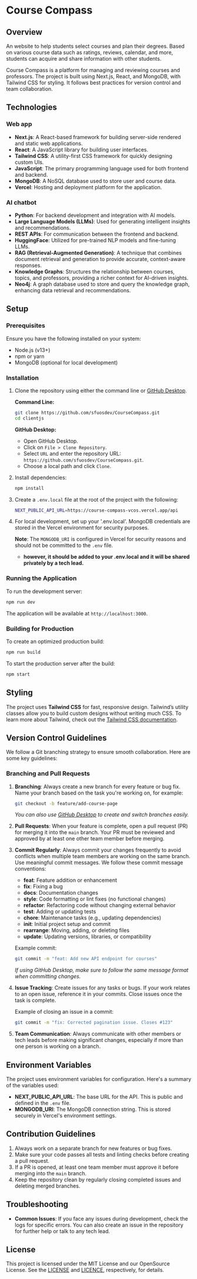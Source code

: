 # Course Compass

## Overview

An website to help students select courses and plan their degrees. Based on various course data such as ratings, reviews, calendar, and more, students can acquire and share information with other students.

Course Compass is a platform for managing and reviewing courses and professors. The project is built using Next.js, React, and MongoDB, with Tailwind CSS for styling. It follows best practices for version control and team collaboration.

## Technologies

### Web app

- **Next.js**: A React-based framework for building server-side rendered and static web applications.
- **React**: A JavaScript library for building user interfaces.
- **Tailwind CSS**: A utility-first CSS framework for quickly designing custom UIs.
- **JavaScript**: The primary programming language used for both frontend and backend.
- **MongoDB**: A NoSQL database used to store user and course data.
- **Vercel**: Hosting and deployment platform for the application.

### AI chatbot

- **Python**: For backend development and integration with AI models.
- **Large Language Models (LLMs)**: Used for generating intelligent insights and recommendations.
- **REST APIs**: For communication between the frontend and backend.
- **HuggingFace**: Utilized for pre-trained NLP models and fine-tuning LLMs.
- **RAG (Retrieval-Augmented Generation)**: A technique that combines document retrieval and generation to provide accurate, context-aware responses.
- **Knowledge Graphs**: Structures the relationship between courses, topics, and professors, providing a richer context for AI-driven insights.
- **Neo4j**: A graph database used to store and query the knowledge graph, enhancing data retrieval and recommendations.

## Setup

### Prerequisites

Ensure you have the following installed on your system:

- Node.js (v13+)
- npm or yarn
- MongoDB (optional for local development)

### Installation

1. Clone the repository using either the command line or [GitHub Desktop](https://desktop.github.com/).

   **Command Line:**

   ```bash
   git clone https://github.com/sfuosdev/CourseCompass.git
   cd clientjs
   ```

   **GitHub Desktop:**

   - Open GitHub Desktop.
   - Click on `File > Clone Repository`.
   - Select `URL` and enter the repository URL: `https://github.com/sfuosdev/CourseCompass.git`.
   - Choose a local path and click `Clone`.

2. Install dependencies:

   ```bash
   npm install
   ```

3. Create a `.env.local` file at the root of the project with the following:

   ```bash
   NEXT_PUBLIC_API_URL=https://course-compass-vcos.vercel.app/api
   ```

4. For local development, set up your '.env.local'. MongoDB credentials are stored in the Vercel environment for security purposes.

   **Note**: The `MONGODB_URI` is configured in Vercel for security reasons and should not be committed to the `.env` file.

   - **however, it should be added to your .env.local and it will be shared privately by a tech lead.**

### Running the Application

To run the development server:

```bash
npm run dev
```

The application will be available at `http://localhost:3000`.

### Building for Production

To create an optimized production build:

```bash
npm run build
```

To start the production server after the build:

```bash
npm start
```

## Styling

The project uses **Tailwind CSS** for fast, responsive design. Tailwind’s utility classes allow you to build custom designs without writing much CSS. To learn more about Tailwind, check out the [Tailwind CSS documentation](https://tailwindcss.com/docs).

## Version Control Guidelines

We follow a Git branching strategy to ensure smooth collaboration. Here are some key guidelines:

### Branching and Pull Requests

1. **Branching**: Always create a new branch for every feature or bug fix. Name your branch based on the task you're working on, for example:

   ```bash
   git checkout -b feature/add-course-page
   ```

   _You can also use [GitHub Desktop](https://desktop.github.com/) to create and switch branches easily._

2. **Pull Requests**: When your feature is complete, open a pull request (PR) for merging it into the `main` branch. Your PR must be reviewed and approved by at least one other team member before merging.

3. **Commit Regularly**: Always commit your changes frequently to avoid conflicts when multiple team members are working on the same branch. Use meaningful commit messages. We follow these commit message conventions:

   - **feat**: Feature addition or enhancement
   - **fix**: Fixing a bug
   - **docs**: Documentation changes
   - **style**: Code formatting or lint fixes (no functional changes)
   - **refactor**: Refactoring code without changing external behavior
   - **test**: Adding or updating tests
   - **chore**: Maintenance tasks (e.g., updating dependencies)
   - **init**: Initial project setup and commit
   - **rearrange**: Moving, adding, or deleting files
   - **update**: Updating versions, libraries, or compatibility

   Example commit:

   ```bash
   git commit -m "feat: Add new API endpoint for courses"
   ```

   _If using GitHub Desktop, make sure to follow the same message format when committing changes._

4. **Issue Tracking**: Create issues for any tasks or bugs. If your work relates to an open issue, reference it in your commits. Close issues once the task is complete.

   Example of closing an issue in a commit:

   ```bash
   git commit -m "fix: Corrected pagination issue. Closes #123"
   ```

5. **Team Communication**: Always communicate with other members or tech leads before making significant changes, especially if more than one person is working on a branch.

## Environment Variables

The project uses environment variables for configuration. Here's a summary of the variables used:

- **NEXT_PUBLIC_API_URL**: The base URL for the API. This is public and defined in the `.env` file.
- **MONGODB_URI**: The MongoDB connection string. This is stored securely in Vercel's environment settings.

## Contribution Guidelines

1. Always work on a separate branch for new features or bug fixes.
2. Make sure your code passes all tests and linting checks before creating a pull request.
3. If a PR is opened, at least one team member must approve it before merging into the `main` branch.
4. Keep the repository clean by regularly closing completed issues and deleting merged branches.

## Troubleshooting

- **Common Issues**: If you face any issues during development, check the logs for specific errors. You can also create an issue in the repository for further help or talk to any tech lead.

## License

This project is licensed under the MIT License and our OpenSource License. See the [LICENSE](LICENSE) and [LICENCE](LICENSE-OpenSource), respectively, for details.
